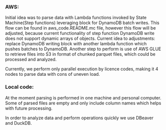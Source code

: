### AWS:

Initial idea was to parse data with Lambda functions invoked by State Machine(Step functions) leveraging block for DynamoDB batch writes. 
This flow can be found in aws_code.README.mc file, however this flow will be adjusted, 
because current functionality of step function DynamoDB write does not support dynamic arrays of objects.
Current idea to adjustments: replace DynamoDB writing block with another lambda function which pushes batches to DynamoDB.
Another step to perform is use of AWS GLUE to retrieve files into S3 in format of chunked parquet files, 
which could be processed and analyzed.


Currently, we perform only parallel execution by licence codes, making it 4 nodes to parse data with cons of uneven load.


### Local code:

At the moment parsing is performed in one machine and personal computer. 
Some of parsed files are empty and only include column names which helps with future processing.

In order to analyze data and perform operations quickly we use DBeaver and DuckDB.
